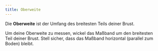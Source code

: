 ```yaml
---
title: Oberweite
---
```


Die **Oberweite** ist der Umfang des breitesten Teils deiner Brust.

Um deine Oberweite zu messen, wickel das Maßband um den breitesten Teil deiner Brust. Stell sicher, dass das Maßband horizontal (parallel zum Boden) bleibt.
<MeasieImage />
